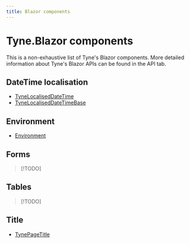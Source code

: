 ```yaml
---
title: Blazor components
---
```


# Tyne.Blazor components
This is a non-exhaustive list of Tyne's Blazor components.
More detailed information about Tyne's Blazor APIs can be found in the API tab.

## DateTime localisation
- [TyneLocalisedDateTime](xref:Tyne.Blazor.Localisation.TyneLocalisedDateTime)
- [TyneLocalisedDateTimeBase](xref:Tyne.Blazor.Localisation.TyneLocalisedDateTimeBase)

## Environment
- [Environment](xref:Tyne.Blazor.Environment)

## Forms
> [!TODO]

## Tables
> [!TODO]

## Title
- [TynePageTitle](xref:Tyne.Blazor.TynePageTitle)
